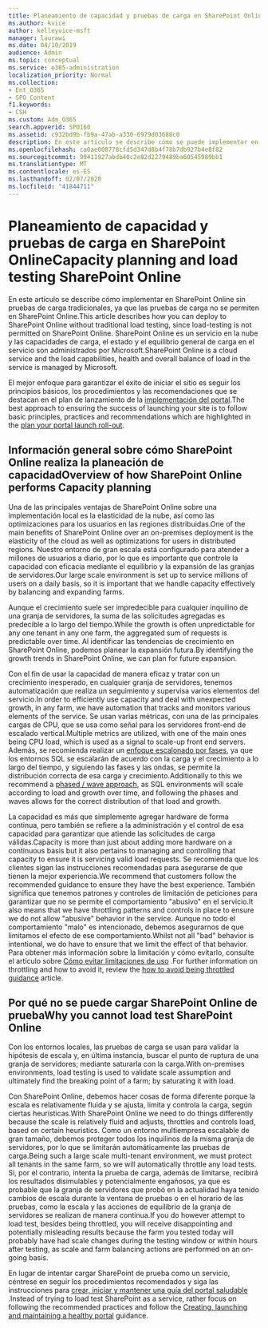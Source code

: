 ```yaml
---
title: Planeamiento de capacidad y pruebas de carga en SharePoint Online
ms.author: kvice
author: kelleyvice-msft
manager: laurawi
ms.date: 04/10/2019
audience: Admin
ms.topic: conceptual
ms.service: o365-administration
localization_priority: Normal
ms.collection:
- Ent_O365
- SPO_Content
f1.keywords:
- CSH
ms.custom: Adm_O365
search.appverid: SPO160
ms.assetid: c932bd9b-fb9a-47ab-a330-6979d03688c0
description: En este artículo se describe cómo se puede implementar en SharePoint Online sin realizar pruebas de carga tradicionales, ya que no está permitido.
ms.openlocfilehash: ca0ae008778cfd5d347d8b4f78b7db927b4e8f82
ms.sourcegitcommit: 99411927abdb40c2e82d2279489ba60545989bb1
ms.translationtype: MT
ms.contentlocale: es-ES
ms.lasthandoff: 02/07/2020
ms.locfileid: "41844711"
---
```

# <a name="capacity-planning-and-load-testing-sharepoint-online"></a><span data-ttu-id="4a77c-103">Planeamiento de capacidad y pruebas de carga en SharePoint Online</span><span class="sxs-lookup"><span data-stu-id="4a77c-103">Capacity planning and load testing SharePoint Online</span></span>
<span data-ttu-id="4a77c-104">En este artículo se describe cómo implementar en SharePoint Online sin pruebas de carga tradicionales, ya que las pruebas de carga no se permiten en SharePoint Online.</span><span class="sxs-lookup"><span data-stu-id="4a77c-104">This article describes how you can deploy to SharePoint Online without traditional load testing, since load-testing is not permitted on SharePoint Online.</span></span> <span data-ttu-id="4a77c-105">SharePoint Online es un servicio en la nube y las capacidades de carga, el estado y el equilibrio general de carga en el servicio son administrados por Microsoft.</span><span class="sxs-lookup"><span data-stu-id="4a77c-105">SharePoint Online is a cloud service and the load capabilities, health and overall balance of load in the service is managed by Microsoft.</span></span>
  
<span data-ttu-id="4a77c-106">El mejor enfoque para garantizar el éxito de iniciar el sitio es seguir los principios básicos, los procedimientos y las recomendaciones que se destacan en el plan de lanzamiento de la [implementación del portal](https://docs.microsoft.com/office365/enterprise/planportallaunchroll-out).</span><span class="sxs-lookup"><span data-stu-id="4a77c-106">The best approach to ensuring the success of launching your site is to follow basic principles, practices and recommendations which are highlighted in the [plan your portal launch roll-out](https://docs.microsoft.com/office365/enterprise/planportallaunchroll-out).</span></span>

## <a name="overview-of-how-sharepoint-online-performs-capacity-planning"></a><span data-ttu-id="4a77c-107">Información general sobre cómo SharePoint Online realiza la planeación de capacidad</span><span class="sxs-lookup"><span data-stu-id="4a77c-107">Overview of how SharePoint Online performs Capacity planning</span></span> 
<span data-ttu-id="4a77c-108">Una de las principales ventajas de SharePoint Online sobre una implementación local es la elasticidad de la nube, así como las optimizaciones para los usuarios en las regiones distribuidas.</span><span class="sxs-lookup"><span data-stu-id="4a77c-108">One of the main benefits of SharePoint Online over an on-premises deployment is the elasticity of the cloud as well as optimizations for users in distributed regions.</span></span> <span data-ttu-id="4a77c-109">Nuestro entorno de gran escala está configurado para atender a millones de usuarios a diario, por lo que es importante que controle la capacidad con eficacia mediante el equilibrio y la expansión de las granjas de servidores.</span><span class="sxs-lookup"><span data-stu-id="4a77c-109">Our large scale environment is set up to service millions of users on a daily basis, so it is important that we handle capacity effectively by balancing and expanding farms.</span></span>
  
<span data-ttu-id="4a77c-110">Aunque el crecimiento suele ser impredecible para cualquier inquilino de una granja de servidores, la suma de las solicitudes agregadas es predecible a lo largo del tiempo.</span><span class="sxs-lookup"><span data-stu-id="4a77c-110">While the growth is often unpredictable for any one tenant in any one farm, the aggregated sum of requests is predictable over time.</span></span> <span data-ttu-id="4a77c-111">Al identificar las tendencias de crecimiento en SharePoint Online, podemos planear la expansión futura.</span><span class="sxs-lookup"><span data-stu-id="4a77c-111">By identifying the growth trends in SharePoint Online, we can plan for future expansion.</span></span>
  
<span data-ttu-id="4a77c-112">Con el fin de usar la capacidad de manera eficaz y tratar con un crecimiento inesperado, en cualquier granja de servidores, tenemos automatización que realiza un seguimiento y supervisa varios elementos del servicio.</span><span class="sxs-lookup"><span data-stu-id="4a77c-112">In order to efficiently use capacity and deal with unexpected growth, in any farm, we have automation that tracks and monitors various elements of the service.</span></span> <span data-ttu-id="4a77c-113">Se usan varias métricas, con una de las principales cargas de CPU, que se usa como señal para los servidores front-end de escalado vertical.</span><span class="sxs-lookup"><span data-stu-id="4a77c-113">Multiple metrics are utilized, with one of the main ones being CPU load, which is used as a signal to scale-up front end servers.</span></span> <span data-ttu-id="4a77c-114">Además, se recomienda realizar un [enfoque escalonado por fases](https://docs.microsoft.com/office365/enterprise/planportallaunchroll-out), ya que los entornos SQL se escalarán de acuerdo con la carga y el crecimiento a lo largo del tiempo, y siguiendo las fases y las ondas, se permite la distribución correcta de esa carga y crecimiento.</span><span class="sxs-lookup"><span data-stu-id="4a77c-114">Additionally to this we recommend a [phased / wave approach](https://docs.microsoft.com/office365/enterprise/planportallaunchroll-out), as SQL environments will scale according to load and growth over time, and following the phases and waves allows for the correct distribution of that load and growth.</span></span> 

<span data-ttu-id="4a77c-115">La capacidad es más que simplemente agregar hardware de forma continua, pero también se refiere a la administración y el control de esa capacidad para garantizar que atiende las solicitudes de carga válidas.</span><span class="sxs-lookup"><span data-stu-id="4a77c-115">Capacity is more than just about adding more hardware on a continuous basis but it also pertains to managing and controlling that capacity to ensure it is servicing valid load requests.</span></span> <span data-ttu-id="4a77c-116">Se recomienda que los clientes sigan las instrucciones recomendadas para asegurarse de que tienen la mejor experiencia.</span><span class="sxs-lookup"><span data-stu-id="4a77c-116">We recommend that customers follow the recommended guidance to ensure they have the best experience.</span></span> <span data-ttu-id="4a77c-117">También significa que tenemos patrones y controles de limitación de peticiones para garantizar que no se permite el comportamiento "abusivo" en el servicio.</span><span class="sxs-lookup"><span data-stu-id="4a77c-117">It also means that we have throttling patterns and controls in place to ensure we do not allow "abusive" behavior in the service.</span></span> <span data-ttu-id="4a77c-118">Aunque no todo el comportamiento "malo" es intencionado, debemos asegurarnos de que limitamos el efecto de ese comportamiento.</span><span class="sxs-lookup"><span data-stu-id="4a77c-118">Whilst not all "bad" behavior is intentional, we do have to ensure that we limit the effect of that behavior.</span></span> <span data-ttu-id="4a77c-119">Para obtener más información sobre la limitación y cómo evitarlo, consulte el artículo sobre [Cómo evitar limitaciones de uso](https://docs.microsoft.com/sharepoint/dev/general-development/how-to-avoid-getting-throttled-or-blocked-in-sharepoint-online) .</span><span class="sxs-lookup"><span data-stu-id="4a77c-119">For further information on throttling and how to avoid it, review the [how to avoid being throttled guidance](https://docs.microsoft.com/sharepoint/dev/general-development/how-to-avoid-getting-throttled-or-blocked-in-sharepoint-online) article.</span></span>

## <a name="why-you-cannot-load-test-sharepoint-online"></a><span data-ttu-id="4a77c-120">Por qué no se puede cargar SharePoint Online de prueba</span><span class="sxs-lookup"><span data-stu-id="4a77c-120">Why you cannot load test SharePoint Online</span></span>
<span data-ttu-id="4a77c-121">Con los entornos locales, las pruebas de carga se usan para validar la hipótesis de escala y, en última instancia, buscar el punto de ruptura de una granja de servidores; mediante saturarla con la carga.</span><span class="sxs-lookup"><span data-stu-id="4a77c-121">With on-premises environments, load testing is used to validate scale assumption and ultimately find the breaking point of a farm; by saturating it with load.</span></span> 

<span data-ttu-id="4a77c-122">Con SharePoint Online, debemos hacer cosas de forma diferente porque la escala es relativamente fluida y se ajusta, limita y controla la carga, según ciertas heurísticas.</span><span class="sxs-lookup"><span data-stu-id="4a77c-122">With SharePoint Online we need to do things differently because the scale is relatively fluid and adjusts, throttles and controls load, based on certain heuristics.</span></span> <span data-ttu-id="4a77c-123">Como un entorno multiempresa escalable de gran tamaño, debemos proteger todos los inquilinos de la misma granja de servidores, por lo que se limitarán automáticamente las pruebas de carga.</span><span class="sxs-lookup"><span data-stu-id="4a77c-123">Being such a large scale multi-tenant environment, we must protect all tenants in the same farm, so we will automatically throttle any load tests.</span></span> <span data-ttu-id="4a77c-124">Si, por el contrario, intenta la prueba de carga, además de limitarse, recibirá los resultados disimulables y potencialmente engañosos, ya que es probable que la granja de servidores que probó en la actualidad haya tenido cambios de escala durante la ventana de pruebas o en el horario de las pruebas, como la escala y las acciones de equilibrio de la granja de servidores se realizan de manera continua.</span><span class="sxs-lookup"><span data-stu-id="4a77c-124">If you do however attempt to load test, besides being throttled, you will receive disappointing and potentially misleading results because the farm you tested today will probably have had scale changes during the testing window or within hours after testing, as scale and farm balancing actions are performed on an on-going basis.</span></span>

<span data-ttu-id="4a77c-125">En lugar de intentar cargar SharePoint de prueba como un servicio, céntrese en seguir los procedimientos recomendados y siga las instrucciones para [crear, iniciar y mantener una guía del portal saludable](https://go.microsoft.com/fwlink/?linkid=2105838) .</span><span class="sxs-lookup"><span data-stu-id="4a77c-125">Instead of trying to load test SharePoint as a service, rather focus on following the recommended practices and follow the [Creating, launching and maintaining a healthy portal](https://go.microsoft.com/fwlink/?linkid=2105838) guidance.</span></span>
